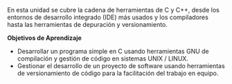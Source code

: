 En esta unidad se cubre la cadena de herramientas de C y C++, desde los entornos de desarrollo integrado (IDE) más usados y los compiladores hasta las herramientas de depuración y versionamiento.

**Objetivos de Aprendizaje**

* Desarrollar un programa simple en C usando herramientas GNU de compilación y gestión de código en sistemas UNIX / LINUX.
* Gestionar el desarrollo de un proyecto de software usando herramientas de versionamiento de código para la facilitación del trabajo en equipo.
